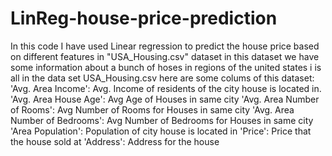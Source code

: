 # LinReg-house-price-prediction
In this code I have used Linear regression to predict the house price based on different features in "USA_Housing.csv" dataset
in this dataset we have some information about a bunch of hoses in regions of the united states i is all in the data set USA_Housing.csv
here are some colums of this dataset: 
'Avg. Area Income': Avg. Income of residents of the city house is located in.
'Avg. Area House Age': Avg Age of Houses in same city
'Avg. Area Number of Rooms': Avg Number of Rooms for Houses in same city
'Avg. Area Number of Bedrooms': Avg Number of Bedrooms for Houses in same city
'Area Population': Population of city house is located in
'Price': Price that the house sold at
'Address': Address for the house

